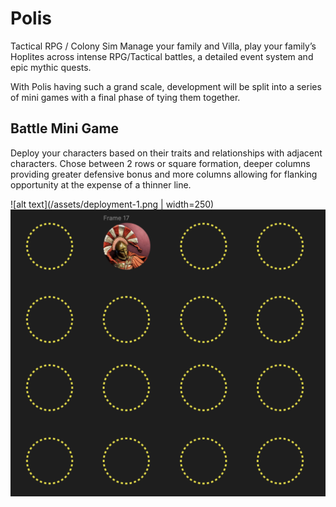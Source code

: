 # Polis
Tactical RPG / Colony Sim
Manage your family and Villa, play your family’s Hoplites across intense RPG/Tactical battles, a detailed event system and epic mythic quests.

With Polis having such a grand scale, development will be split into a series of mini games with a final phase of tying them together.

## Battle Mini Game
Deploy your characters based on their traits and relationships with adjacent characters. Chose between 2 rows or square formation, deeper columns providing greater defensive bonus and more columns allowing for flanking opportunity at the expense of a thinner line.


![alt text](/assets/deployment-1.png | width=250)
![alt text](/assets/deployment-2.png)
